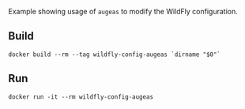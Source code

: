 Example showing usage of `augeas` to modify the WildFly configuration.

## Build

    docker build --rm --tag wildfly-config-augeas `dirname "$0"`

## Run

    docker run -it --rm wildfly-config-augeas

